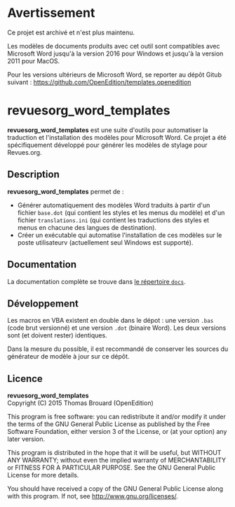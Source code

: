
# Avertissement 

Ce projet est archivé et n'est plus maintenu.

Les modèles de documents produits avec cet outil sont compatibles avec Microsoft Word jusqu'à la version 2016 pour Windows et jusqu'à la version 2011 pour MacOS.

Pour les versions ultérieurs de Microsoft Word, se reporter au dépôt Gitub suivant : https://github.com/OpenEdition/templates.openedition

# revuesorg_word_templates

**revuesorg_word_templates** est une suite d'outils pour automatiser la traduction et l'installation des modèles pour Microsoft Word. Ce projet a été spécifiquement développé pour générer les modèles de stylage pour Revues.org.


## Description

**revuesorg_word_templates** permet de :

* Générer automatiquement des modèles Word traduits à partir d'un fichier `base.dot` (qui contient les styles et les menus du modèle) et d'un fichier `translations.ini` (qui contient les traductions des styles et menus en chacune des langues de destination).
* Créer un exécutable qui automatise l'installation de ces modèles sur le poste utilisateurv (actuellement seul Windows est supporté).

## Documentation

La documentation complète se trouve dans [le répertoire `docs`](https://github.com/OpenEdition/revuesorg_word_templates/tree/master/docs).

## Développement

Les macros en VBA existent en double dans le dépot : une version `.bas` (code brut versionné) et une version `.dot` (binaire Word). Les deux versions sont (et doivent rester) identiques.

Dans la mesure du possible, il est recommandé de conserver les sources du générateur de modèle à jour sur ce dépôt.

## Licence

**revuesorg\_word\_templates**  
Copyright (C) 2015 Thomas Brouard (OpenEdition)

This program is free software: you can redistribute it and/or modify
it under the terms of the GNU General Public License as published by
the Free Software Foundation, either version 3 of the License, or
(at your option) any later version.

This program is distributed in the hope that it will be useful,
but WITHOUT ANY WARRANTY; without even the implied warranty of
MERCHANTABILITY or FITNESS FOR A PARTICULAR PURPOSE.  See the
GNU General Public License for more details.

You should have received a copy of the GNU General Public License
along with this program.  If not, see <http://www.gnu.org/licenses/>.
